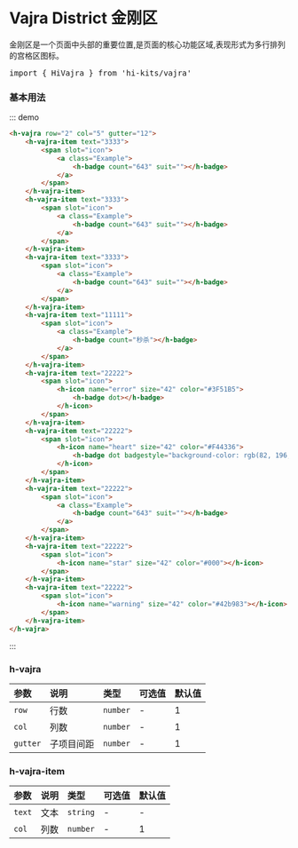 # Vajra District 金刚区 

金刚区是一个页面中头部的重要位置,是页面的核心功能区域,表现形式为多行排列的宫格区图标。
<pre class="language-ts">
import { HiVajra } from 'hi-kits/vajra'
</pre>

### 基本用法
::: demo
```html
<h-vajra row="2" col="5" gutter="12">
    <h-vajra-item text="3333">
        <span slot="icon">
            <a class="Example">
                <h-badge count="643" suit=""></h-badge>
            </a>
        </span>
    </h-vajra-item>
    <h-vajra-item text="3333">
        <span slot="icon">
            <a class="Example">
                <h-badge count="643" suit=""></h-badge>
            </a>
        </span>
    </h-vajra-item>
    <h-vajra-item text="3333">
        <span slot="icon">
            <a class="Example">
                <h-badge count="643" suit=""></h-badge>
            </a>
        </span>
    </h-vajra-item>
    <h-vajra-item text="11111">
        <span slot="icon">
            <a class="Example">
                <h-badge count="秒杀"></h-badge>
            </a>
        </span>
    </h-vajra-item>
    <h-vajra-item text="22222">
        <span slot="icon">
            <h-icon name="error" size="42" color="#3F51B5">
                <h-badge dot></h-badge>
            </h-icon>
        </span>
    </h-vajra-item>
    <h-vajra-item text="22222">
        <span slot="icon">
            <h-icon name="heart" size="42" color="#F44336">
                <h-badge dot badgestyle="background-color: rgb(82, 196, 26);"></h-badge>
            </h-icon>
        </span>
    </h-vajra-item>
    <h-vajra-item text="22222">
        <span slot="icon">
            <a class="Example">
                <h-badge count="643" suit=""></h-badge>
            </a>
        </span>
    </h-vajra-item>
    <h-vajra-item text="22222">
        <span slot="icon">
            <h-icon name="star" size="42" color="#000"></h-icon>
        </span>
    </h-vajra-item>
    <h-vajra-item text="22222">
        <span slot="icon">
            <h-icon name="warning" size="42" color="#42b983"></h-icon>
        </span>
    </h-vajra-item>
</h-vajra>

```
:::
<style>
    .Example{
        width: 42px;
        height: 42px;
        border-radius: 4px;
        background: #eee;
        display: inline-block;
    }
</style>
### h-vajra

|参数|说明|类型|可选值|默认值
|:--|:--|:--|:-----|:---
| `row`| 行数 |  `number` | - | 1
| `col`| 列数 |  `number` | - | 1
| `gutter`| 子项目间距 |  `number` | - | 1

### h-vajra-item

|参数|说明|类型|可选值|默认值
|:--|:--|:--|:-----|:---
| `text`| 文本 |  `string` | - | -
| `col`| 列数 |  `number` | - | 1
